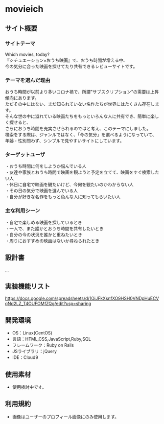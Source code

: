 # movieich

## サイト概要
### サイトテーマ
Which movies, today?<br>
『シチュエーション×おうち映画』で、おうち時間が増える中、<br>今の気分に合った映画を探せてたり共有できるレビューサイトです。

### テーマを選んだ理由
おうち時間が以前より多いコロナ禍で、所謂"サブスクリプション"の需要は上昇傾向にあります。<br>
ただその中にはない、まだ知られていない名作たちが世界にはたくさん存在します。<br>そんな世の中に溢れている映画たちをもっといろんな人に共有でき、簡単に楽しく探せると、<br>
さらにおうち時間を充実させられるのではと考え、このテーマにしました。<br>検索をする際は、ジャンルではなく、「今の気分」を選べるようになっていて、<br>
年齢・性別問わず、シンプルで見やすいサイトにしています。


### ターゲットユーザ
・おうち時間に何をしようか悩んでいる人<br>
・友達や家族とおうち時間で映画を観ようと予定を立てて、映画をすぐ検索したい人<br>
・休日に自宅で映画を観たいけど、今何を観たいのかわからない人<br>
・その日の気分で映画を選んでいる人<br>
・自分が好きな名作をもっと色んな人に知ってもらいたい人

### 主な利用シーン
・自宅で楽しめる映画を探しているとき<br>
・一人で、また誰かとおうち時間を共有したいとき<br>
・自分の今の状況を誰かと重ねたいとき<br>
・周りにおすすめの映画はないか尋ねられたとき<br>

## 設計書
...

## 実装機能リスト
https://docs.google.com/spreadsheets/d/1OiJFkXsnfXO9HSH0VNDpHuECVqNd2LZ_T4OUFOMfZQg/edit?usp=sharing

## 開発環境
- OS：Linux(CentOS)
- 言語：HTML,CSS,JavaScript,Ruby,SQL
- フレームワーク：Ruby on Rails
- JSライブラリ：jQuery
- IDE：Cloud9

## 使用素材
- 使用検討中です。

## 利用規約
- 画像はユーザーのプロフィール画像にのみ使用します。
